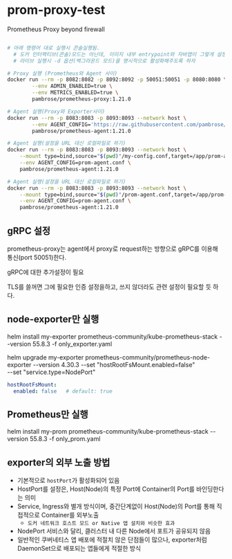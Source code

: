 # prom-proxy-test

Prometheus Proxy beyond firewall

```sh

# 아래 명령어 대로 실행시 콘솔실행됨.
  # 도커 인터랙티브(콘솔)모드는 아닌데, 이미지 내부 entrypoint와 자바앱이 그렇게 설정된듯
  # 라이브 실행시 -d 옵션(백그라운드 모드)을 명시적으로 활성화해주도록 하자

# Proxy 실행 (Prometheus와 Agent 사이)
docker run --rm -p 8082:8082 -p 8092:8092 -p 50051:50051 -p 8080:8080 \
        --env ADMIN_ENABLED=true \
        --env METRICS_ENABLED=true \
        pambrose/prometheus-proxy:1.21.0

# Agent 실행(Proxy와 Exporter사이)
docker run --rm -p 8083:8083 -p 8093:8093 --network host \
        --env AGENT_CONFIG='https://raw.githubusercontent.com/pambrose/prometheus-proxy/master/examples/simple.conf' \
        pambrose/prometheus-agent:1.21.0

# Agent 실행(설정을 URL 대신 로컬파일로 하기)
docker run --rm -p 8083:8083 -p 8093:8093 --network host \
    --mount type=bind,source="$(pwd)"/my-config.conf,target=/app/prom-agent.conf \
    --env AGENT_CONFIG=prom-agent.conf \
    pambrose/prometheus-agent:1.21.0

# Agent 실행(설정을 URL 대신 로컬파일로 하기)
docker run --rm -p 8083:8083 -p 8093:8093 --network host \
    --mount type=bind,source="$(pwd)"/prom-agent.conf,target=/app/prom-agent.conf \
    --env AGENT_CONFIG=prom-agent.conf \
    pambrose/prometheus-agent:1.21.0
```

## gRPC 설정

prometheus-proxy는 agent에서 proxy로 request하는 방향으로 gRPC를 이용해 통신(port 50051)한다.

gRPC에 대한 추가설정이 필요

TLS를 쓸꺼면 그에 필요한 인증 설정을하고, 쓰지 않더라도 관련 설정이 필요할 듯 하다.

## node-exporter만 실행

helm install my-exporter prometheus-community/kube-prometheus-stack --version 55.8.3 -f only_exporter.yaml


helm upgrade my-exporter prometheus-community/prometheus-node-exporter --version 4.30.3  --set "hostRootFsMount.enabled=false"  \
--set "service.type=NodePort"

```yaml
hostRootFsMount:
  enabled: false   # default: true
```

## Prometheus만 실행

helm install my-prom prometheus-community/kube-prometheus-stack --version 55.8.3 -f only_prom.yaml

## exporter의 외부 노출 방법

- 기본적으로 `hostPort`가 활성화되어 있음
- HostPort를 설정은, Host(Node)의 특정 Port에 Container의 Port를 바인딩한다는 의미
- Service, Ingress와 별개 방식이며, 중간단계없이 Host(Node)의 Port를 통해 직접적으로 Container를 외부노출
  - `도커 네트워크 호스트 모드 or Native 앱 설치와 비슷한 효과`
- NodePort 서비스와 달리, 클러스터 내 다른 Node에서 포트가 공유되지 않음
- 일반적인 쿠버네티스 앱 배포에 적절치 않은 단점들이 많으나, exporter처럼 DaemonSet으로 배포되는 앱들에게 적절한 방식
